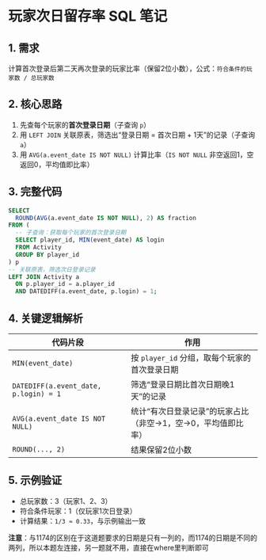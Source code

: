 # 玩家次日留存率 SQL 笔记
## 1. 需求
计算首次登录后第二天再次登录的玩家比率（保留2位小数），公式：`符合条件的玩家数 / 总玩家数`


## 2. 核心思路
1. 先查每个玩家的**首次登录日期**（子查询 `p`）
2. 用 `LEFT JOIN` 关联原表，筛选出“登录日期 = 首次日期 + 1天”的记录（子查询 `a`）
3. 用 `AVG(a.event_date IS NOT NULL)` 计算比率（`IS NOT NULL` 非空返回1，空返回0，平均值即比率）


## 3. 完整代码
```sql
SELECT 
  ROUND(AVG(a.event_date IS NOT NULL), 2) AS fraction
FROM (
  -- 子查询：获取每个玩家的首次登录日期
  SELECT player_id, MIN(event_date) AS login
  FROM Activity
  GROUP BY player_id
) p
-- 关联原表，筛选次日登录记录
LEFT JOIN Activity a 
  ON p.player_id = a.player_id 
  AND DATEDIFF(a.event_date, p.login) = 1;
```


## 4. 关键逻辑解析
| 代码片段                | 作用                                                                 |
|-------------------------|----------------------------------------------------------------------|
| `MIN(event_date)`       | 按 `player_id` 分组，取每个玩家的首次登录日期                         |
| `DATEDIFF(a.event_date, p.login) = 1` | 筛选“登录日期比首次日期晚1天”的记录                                  |
| `AVG(a.event_date IS NOT NULL)` | 统计“有次日登录记录”的玩家占比（非空→1，空→0，平均值即比率）         |
| `ROUND(..., 2)`         | 结果保留2位小数                                                      |


## 5. 示例验证
- 总玩家数：3（玩家1、2、3）
- 符合条件玩家：1（仅玩家1次日登录）
- 计算结果：`1/3 ≈ 0.33`，与示例输出一致

**注意**：与1174的区别在于这道题要求的日期是只有一列的，而1174的日期是不同的两列，所以本题左连接，另一题就不用，直接在where里判断即可
